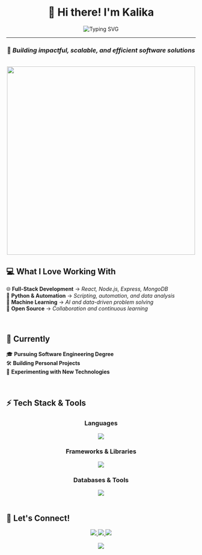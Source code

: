 <div align="center">

# 👋 Hi there! I'm Kalika

<img src="https://readme-typing-svg.herokuapp.com?font=Fira+Code&size=22&pause=1000&color=6366F1&center=true&vCenter=true&width=600&lines=Software+Engineering+Undergraduate;Full-Stack+Developer;Machine+Learning+Enthusiast;Open+Source+Contributor" alt="Typing SVG" />

</div>

---

<div align="center">

### 🚀 *Building impactful, scalable, and efficient software solutions* 

</div>

<br>

<div align="center">
  <img src="https://user-images.githubusercontent.com/74038190/225813708-98b745f2-7d22-48cf-9150-083f1b00d6c9.gif" width="500">
</div>

## 💻 What I Love Working With

<div align="left">

🌐 **Full-Stack Development** → *React, Node.js, Express, MongoDB*  
🐍 **Python & Automation** → *Scripting, automation, and data analysis*  
🤖 **Machine Learning** → *AI and data-driven problem solving*  
🌟 **Open Source** → *Collaboration and continuous learning*

</div>
<br>


## 🎯 Currently

<div align="left">

🎓 **Pursuing Software Engineering Degree**  
🛠️ **Building Personal Projects**  
🔬 **Experimenting with New Technologies**

</div>

<br>

## ⚡ Tech Stack & Tools

<div align="center">

### Languages
<img src="https://skillicons.dev/icons?i=java,python,javascript,html,css" />

### Frameworks & Libraries
<img src="https://skillicons.dev/icons?i=react,nodejs,expressjs" />

### Databases & Tools
<img src="https://skillicons.dev/icons?i=mongodb,postgresql,git,github,vscode,postman" />

</div>

<br>

## 🌟 Let's Connect!

<div align="center">

<a href="https://linkedin.com/in/kalika-jay">
  <img src="https://img.shields.io/badge/LinkedIn-0077B5?style=for-the-badge&logo=linkedin&logoColor=white" />
</a>
<a href="mailto:kalika.jay2004@gmail.com">
  <img src="https://img.shields.io/badge/Gmail-D14836?style=for-the-badge&logo=gmail&logoColor=white" />
</a>
<a href="https://github.com/Kalika-Jay">
  <img src="https://img.shields.io/badge/GitHub-100000?style=for-the-badge&logo=github&logoColor=white" />
</a>

</div>

<br>


</div>

<div align="center">
  <img src="https://capsule-render.vercel.app/api?type=waving&color=gradient&height=100&section=footer" />
</div>
